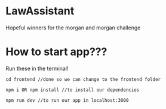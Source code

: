 # LawAssistant
Hopeful winners for the morgan and morgan challenge

# How to start app???
Run these in the terminal!
```
cd frontend //done so we can change to the frontend folder

npm i OR npm install //to install our dependencies

npm run dev //to run our app in localhost:3000
```
